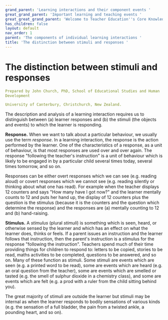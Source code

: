 ```yaml
---
grand_parent: 'Learning interactions and their component events '
great_grand_parent: 'Important learning and teaching events '
great_great_grand_parent: 'Welcome to Teacher Education''s Core Knowledge and Skills.'
has_children: false
layout: default
nav_order: 1
parent: 'The components of individual learning interactions '
title: 'The distinction between stimuli and responses '
---
```

# The distinction between stimuli and responses


```yaml
Prepared by John Church, PhD, School of Educational Studies and Human
Development

University of Canterbury, Christchurch, New Zealand.
```


The description and analysis of a learning interaction requires us to
distinguish between (a) learner responses and (b) the stimuli (the
objects and events) to which the learner is responding.

**Response.** When we want to talk about a particular behaviour, we
usually use the term *response*. In a learning interaction, the response
is the action performed by the learner. One of the characteristics of a
response, as a unit of behaviour, is that most responses are used over
and over again. The response "following the teacher's instruction" is a
unit of behaviour which is likely to be engaged in by a particular child
several times today, several times tomorrow, and so on.

Responses can be either overt responses which we can see (e.g. reading
aloud) or covert responses which we cannot see (e.g. reading silently or
thinking about what one has read). For example when the teacher displays
12 counters and says "How many have I got now?" and the learner mentally
counts to 12 and puts her hand up, the display of 12 counters plus the
question is the stimulus (because it is the counters and the question
which determine the response) and the responses are (a) mentally
counting to 12 and (b) hand-raising.

**Stimulus.** A *stimulus* (plural *stimuli*) is something which is
seen, heard, or otherwise sensed by the learner and which has an effect
on what the learner does, thinks or feels. If a parent issues an
instruction and the learner follows that instruction, then the parent's
instruction is a stimulus for the response "following the instruction".
Teachers spend much of their time providing things for children to
respond to: letters to be copied, stories to be read, maths activities
to be completed, questions to be answered, and so on. Many of these
function as stimuli. Some stimuli are events which are seen (e.g. a
printed word to be read), some are events which are heard (e.g. an oral
question from the teacher), some are events which are smelled or tasted
(e.g. the smell of sulphur dioxide in a chemistry class), and some are
events which are felt (e.g. a prod with a ruler from the child sitting
behind you).

The great majority of stimuli are outside the learner but stimuli may be
internal as when the learner responds to bodily sensations of various
kinds (e.g. the sensation of a full bladder, the pain from a twisted
ankle, a pounding heart, and so on).
